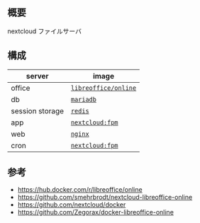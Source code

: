 ## 概要
nextcloud ファイルサーバ

## 構成
| server | image |
| -- | -- |
| office | [`libreoffice/online`](https://hub.docker.com/r/libreoffice/online) |
| db | [`mariadb`](https://hub.docker.com/_/mariadb) |
| session storage | [`redis`](https://hub.docker.com/_/mariadb) |
| app | [`nextcloud:fpm`](https://hub.docker.com/layers/library/nextcloud/fpm/images/sha256-d97ae5124564943ccaac2281006f0d314787115d954b7a4bd67c3bca46a6e13f?context=explore) |
| web | [`nginx`](https://hub.docker.com/_/nginx) |
| cron | [`nextcloud:fpm`](https://hub.docker.com/layers/library/nextcloud/fpm/images/sha256-d97ae5124564943ccaac2281006f0d314787115d954b7a4bd67c3bca46a6e13f?context=explore) |


## 参考
- https://hub.docker.com/r/libreoffice/online
- https://github.com/smehrbrodt/nextcloud-libreoffice-online
- https://github.com/nextcloud/docker
- https://github.com/Zegorax/docker-libreoffice-online
